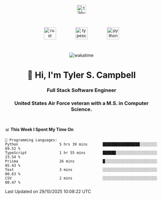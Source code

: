 <p align="center">
<a href="https://www.linkedin.com/in/t36campbell" target="blank"><img align="center" src="https://ik.imagekit.io/t36campbell/Portfolio/linkedin.png.original_m8bbGgPh6.png" alt="t36campbell" height="30" width="30" /></a>
</p>
<p align="center">
    <img src="https://rustacean.net/assets/rustacean-orig-noshadow.svg" alt="rust" width="40" height="40" style="margin: 6%;" />
    <img src="https://cdn.worldvectorlogo.com/logos/typescript.svg" alt="typescript" width="40" height="40" style="margin: 6%;" />
    <img src="https://cdn.worldvectorlogo.com/logos/python-5.svg" alt="python" width="40" height="40" style="margin: 6%;" />
</p>
<div align="center">
  
  ![wakatime](https://wakatime.com/badge/user/738aac7f-8868-4bc3-a1df-4c36703ee4b6.svg)
  
</div>

<h1 align="center">👋 Hi, I'm Tyler S. Campbell</h1>
<h3 align="center">Full Stack Software Engineer</h3>
<h3 align="center">United States Air Force veteran with a M.S. in Computer Science.</h3>
<br>

<!--START_SECTION:waka-->
📊 **This Week I Spent My Time On** 

```text
💬 Programming Languages: 
Python                   5 hrs 39 mins       █████████████████░░░░░░░░   69.52 % 
TypeScript               1 hr 55 mins        ██████░░░░░░░░░░░░░░░░░░░   23.54 % 
Prisma                   26 mins             █░░░░░░░░░░░░░░░░░░░░░░░░   05.43 % 
Text                     3 mins              ░░░░░░░░░░░░░░░░░░░░░░░░░   00.63 % 
CSV                      2 mins              ░░░░░░░░░░░░░░░░░░░░░░░░░   00.47 % 
```


 Last Updated on 29/10/2025 10:08:22 UTC
<!--END_SECTION:waka-->
